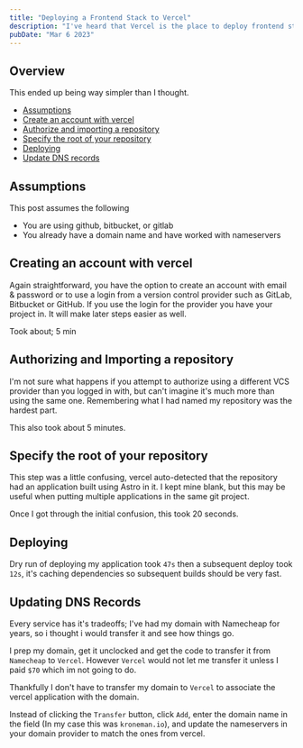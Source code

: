 ```yaml
---
title: "Deploying a Frontend Stack to Vercel"
description: "I've heard that Vercel is the place to deploy frontend stacks, let's see how this goes."
pubDate: "Mar 6 2023"
---
```


## Overview

This ended up being way simpler than I thought.

- [Assumptions](#assumpetions)
- [Create an account with vercel](#creating-an-account-with-vercel)
- [Authorize and importing a repository](#authorizing-and-importing-a-repository)
- [Specify the root of your repository](#specify-the-root-of-your-repository)
- [Deploying](#deploying)
- [Update DNS records](#updating-dns-records)

## Assumptions

This post assumes the following

- You are using github, bitbucket, or gitlab
- You already have a domain name and have worked with nameservers


## Creating an account with vercel

Again straightforward, you have the option to create an account with email & password or to use a login from a version control provider such as GitLab, Bitbucket or GitHub. If you use the login for the provider you have your project in. It will make later steps easier as well.

Took about; 5 min

## Authorizing and Importing a repository

I'm not sure what happens if you attempt to authorize using a different VCS provider than you logged in with, but can't imagine it's much more than using the same one. 
Remembering what I had named my repository was the hardest part.

This also took about 5 minutes.

## Specify the root of your repository

This step was a little confusing, vercel auto-detected that the repository had an application built using Astro in it. I kept mine blank, but this may be useful when putting multiple applications in the same git project.

Once I got through the initial confusion, this took 20 seconds.

## Deploying

Dry run of deploying my application took `47s` then a subsequent deploy took `12s`, it's caching dependencies so subsequent builds should be very fast. 

## Updating DNS Records

Every service has it's tradeoffs; I've had my domain with Namecheap for years, so i thought i would transfer it and see how things go.

I prep my domain, get it unclocked and get the code to transfer it from `Namecheap` to `Vercel`. However `Vercel` would not let me transfer it unless I paid `$70` which im not going to do.

Thankfully I don't have to transfer my domain to `Vercel` to associate the vercel application with the domain.

Instead of clicking the `Transfer` button, click `Add`, enter the domain name in the field (In my case this was `kroneman.io`), and update the nameservers in your domain provider to match the ones from vercel.

